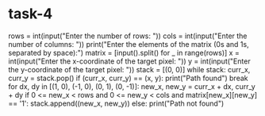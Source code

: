 # task-4
rows = int(input("Enter the number of rows: "))
cols = int(input("Enter the number of columns: "))
print("Enter the elements of the matrix (0s and 1s, separated by space):")
matrix = [input().split() for _ in range(rows)]
x = int(input("Enter the x-coordinate of the target pixel: "))
y = int(input("Enter the y-coordinate of the target pixel: "))
stack = [(0, 0)]
while stack:
    curr_x, curr_y = stack.pop()
    if (curr_x, curr_y) == (x, y):
        print("Path found")
        break
    for dx, dy in [(1, 0), (-1, 0), (0, 1), (0, -1)]:
        new_x, new_y = curr_x + dx, curr_y + dy
        if 0 <= new_x < rows and 0 <= new_y < cols and matrix[new_x][new_y] == '1':
            stack.append((new_x, new_y))
else:
         print("Path not found")
